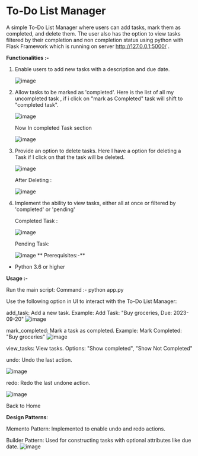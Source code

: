 # To-Do List Manager
A simple To-Do List Manager where users can add tasks, mark them as completed, and delete them. The user also has the option to view tasks filtered by their completion and non completion status using python with Flask Framework which is running on server http://127.0.0.1:5000/ .

**Functionalities :-**
1. Enable users to add new tasks with a description and due date.
   
   ![image](https://github.com/Pushkarpatidar400/To_Do_List/assets/118051799/61b54508-2f39-44a1-af84-6e1d0ef46cca)

2. Allow tasks to be marked as 'completed'.
   Here is the list of all my uncompleted task , if i click on "mark as Completed" task will shift to "completed task".
   
   ![image](https://github.com/Pushkarpatidar400/To_Do_List/assets/118051799/ba06b889-a10e-4474-aa6e-13e719911646)

   Now In completed Task section
   
   ![image](https://github.com/Pushkarpatidar400/To_Do_List/assets/118051799/b82a3b6b-853c-4756-8c03-0005244c062c)

4. Provide an option to delete tasks.
   Here I have a option for deleting a Task if I click on that the task will be deleted.
   
   ![image](https://github.com/Pushkarpatidar400/To_Do_List/assets/118051799/ae452bc9-1b18-4bee-bc5a-a4f76dc75e23)

   After Deleting :
   
   ![image](https://github.com/Pushkarpatidar400/To_Do_List/assets/118051799/969cc3fc-3346-4564-8006-c2cfcc411e30)
   
6. Implement the ability to view tasks, either all at once or filtered by 'completed' or 'pending'
   
   Completed Task :
   
   ![image](https://github.com/Pushkarpatidar400/To_Do_List/assets/118051799/a56036ff-35a2-420e-ba06-438c55df5e13)

   Pending Task:
   
   ![image](https://github.com/Pushkarpatidar400/To_Do_List/assets/118051799/87c56ab6-f403-4a78-90fe-1ea1923970ba)
**
Prerequisites:-**
* Python 3.6 or higher

**Usage :-**

Run the main script:
Command :- python app.py

Use the following option in UI to interact with the To-Do List Manager:

add_task: Add a new task. Example: Add Task: "Buy groceries, Due: 2023-09-20"
![image](https://github.com/Pushkarpatidar400/To_Do_List/assets/118051799/5b9f5823-e5cf-4cc3-9a36-62b57e98dd34)

mark_completed: Mark a task as completed. Example: Mark Completed: "Buy groceries"
![image](https://github.com/Pushkarpatidar400/To_Do_List/assets/118051799/59ca298f-c327-4906-b90b-3b84e302779a)

view_tasks: View tasks. Options: "Show completed", "Show Not Completed"

undo: Undo the last action.

![image](https://github.com/Pushkarpatidar400/To_Do_List/assets/118051799/5b9f5823-e5cf-4cc3-9a36-62b57e98dd34)

redo: Redo the last undone action.

![image](https://github.com/Pushkarpatidar400/To_Do_List/assets/118051799/59ca298f-c327-4906-b90b-3b84e302779a)

Back to Home


**Design Patterns**:

Memento Pattern: Implemented to enable undo and redo actions.

Builder Pattern: Used for constructing tasks with optional attributes like due date.
![image](https://github.com/Pushkarpatidar400/To_Do_List/assets/118051799/428c5c23-caae-46b8-b03d-4b3227cba741)











